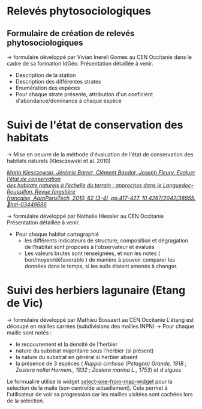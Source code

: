 # Relevés phytosociologiques
## Formulaire de création de relevés phytosociologiques
-> formulaire développé par Vivian Inereli Gomes au CEN Occitanie dans le cadre de sa formation IdGéo. 
Présentation détaillée à venir.
* Description de la station
* Description des différentes strates
* Enumération des espèces
* Pour chaque strate présente, attribution d'un coeficient d'abondance/dominance à chaque espèce
# Suivi de l'état de conservation des habitats
-> Mise en oeuvre de la méthode d'évaluation de l'état de conservation des habitats naturels (Klesczewski et al. 2010)

[_Mario Klesczewski, Jérémie Barret, Clément Baudot, Joseph Fleury.  Evaluer l’état de conservation  
des habitats naturels à l’échelle du terrain : approches dans le Languedoc-Roussillon. Revue forestière  
française, AgroParisTech, 2010, 62 (3-4), pp.417-427. 10.4267/2042/38955. ￿hal-03449686_](https://hal.archives-ouvertes.fr/hal-03449686/document)

-> formulaire développé par Nathalie Hiessler au CEN Occitanie
Présentation détaillée à venir.
* Pour chaque habitat cartographié
    * les différents indicateurs de structure, composition et dégragation de l'habitat sont proposés à l'observateur et évalués
    * Les valeurs brutes sont renseignées, et non les notes ( bon/moyen/défavorable ) de manière à pouvoir comparer les données dans le temps, si les euils étaient amenés à changer.

# Suivi des herbiers lagunaire (Etang de Vic)
-> formulaire développé par Mathieu Bossaert au CEN Occitanie
L'étang est découpé en mailles carrées (subdivisions des mailles INPN)
-> Pour chaque maille sont notés :
* le recouvrement et la densité de l'herbier
* nature du substrat majoritaire sous l'herbier (si présent)
* la nature du substrat en général si herbier absent
* la présence de 3 espèces ( _Ruppia cirrhosa (Petagna) Grande, 1918_ ; _Zostera noltei Hornem., 1832_ ;  _Zostera marina L., 1753_) et d'algues

Le formualire utilise le widget [select-one-from-map-widget](https://docs.getodk.org/form-question-types/#select-one-from-map-widget) pour la selection de la maile (son centroïde actuellement). Cela permet à l'utilisateur de voir sa progression car les mailles visitées sont cachées lors de la selection.